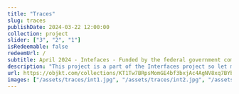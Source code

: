 ```yaml
---
title: "Traces"
slug: traces
publishDate: 2024-03-22 12:00:00
collection: project
slider: ["3", "2", "1"]
isRedeemable: false
redeemUrl: /
subtitle: April 2024 - Intefaces - Funded by the federal government commissioner for culture and the media, Hanover, Stuttgart, Germany - OBJKT.
description: "This project is a part of the Interfaces project so let me give you the basics of it. This collaboration is kind of a bridge between dance and computer art. It works by capturing the dynamics and expression of dance to transport and remix them through the lens of generative art."
url: https://objkt.com/collections/KT1Tw7BRpsMomGE4bf3bxjAc4AgNV8xq7BYb
images: ["/assets/traces/int1.jpg", "/assets/traces/int2.jpg", "/assets/traces/int3.jpg", "/assets/traces/int4.jpg", "/assets/traces/int5.jpg", "/assets/traces/int6.jpg", "/assets/traces/int7.jpg"]
---
```

